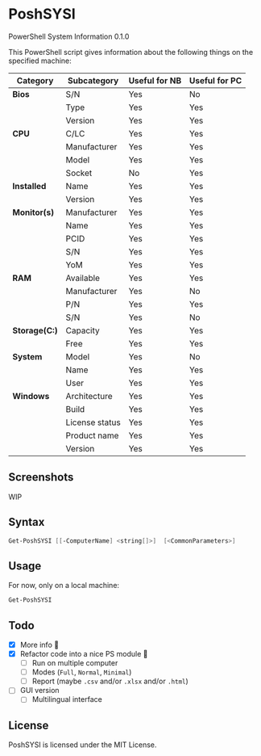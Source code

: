 # PoshSYSI

PowerShell System Information 0.1.0

This PowerShell script gives information about the following things on the specified machine:

Category | Subcategory | Useful for NB | Useful for PC
---------|-------------|---------------|--------------
**Bios** |S/N|Yes|No
||Type|Yes|Yes
||Version|Yes|Yes
**CPU** |C/LC|Yes|Yes
||Manufacturer|Yes|Yes
||Model|Yes|Yes
||Socket|No|Yes
**Installed**|Name|Yes|Yes
||Version|Yes|Yes
**Monitor(s)**|Manufacturer|Yes|Yes
||Name|Yes|Yes
||PCID|Yes|Yes
||S/N|Yes|Yes
||YoM|Yes|Yes
**RAM**|Available|Yes|Yes
||Manufacturer|Yes|No
||P/N|Yes|Yes
||S/N|Yes|No
**Storage(C:)**|Capacity|Yes|Yes
||Free|Yes|Yes
**System**|Model|Yes|No
||Name|Yes|Yes
||User|Yes|Yes
**Windows**|Architecture|Yes|Yes
||Build|Yes|Yes
||License status|Yes|Yes
||Product name|Yes|Yes
||Version|Yes|Yes

## Screenshots

WIP

## Syntax

```PowerShell
Get-PoshSYSI [[-ComputerName] <string[]>]  [<CommonParameters>]
```

## Usage

For now, only on a local machine:

```PowerShell
Get-PoshSYSI
```

## Todo

- [X] More info :thinking:
- [X] Refactor code into a nice PS module :eyes:
  - [ ] Run on multiple computer
  - [ ] Modes (`Full`, `Normal`, `Minimal`)
  - [ ] Report (maybe `.csv` and/or `.xlsx` and/or `.html`)
- [ ] GUI version
  - [ ] Multilingual interface

## License

PoshSYSI is licensed under the MIT License.
